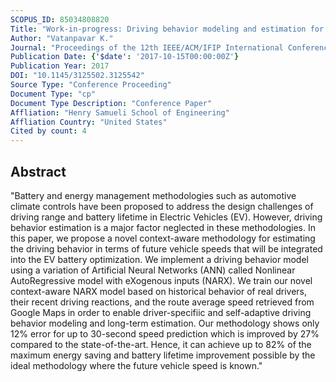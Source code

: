 ```yaml
---
SCOPUS_ID: 85034808820
Title: "Work-in-progress: Driving behavior modeling and estimation for batery optimization in electric vehicles"
Author: "Vatanpavar K."
Journal: "Proceedings of the 12th IEEE/ACM/IFIP International Conference on Hardware/Software Codesign and System Synthesis Companion, CODES 2017"
Publication Date: {'$date': '2017-10-15T00:00:00Z'}
Publication Year: 2017
DOI: "10.1145/3125502.3125542"
Source Type: "Conference Proceeding"
Document Type: "cp"
Document Type Description: "Conference Paper"
Affliation: "Henry Samueli School of Engineering"
Affliation Country: "United States"
Cited by count: 4
---
```


## Abstract
"Battery and energy management methodologies such as automotive climate controls have been proposed to address the design challenges of driving range and battery lifetime in Electric Vehicles (EV). However, driving behavior estimation is a major factor neglected in these methodologies. In this paper, we propose a novel context-aware methodology for estimating the driving behavior in terms of future vehicle speeds that will be integrated into the EV battery optimization. We implement a driving behavior model using a variation of Artificial Neural Networks (ANN) called Nonlinear AutoRegressive model with eXogenous inputs (NARX). We train our novel context-aware NARX model based on historical behavior of real drivers, their recent driving reactions, and the route average speed retrieved from Google Maps in order to enable driver-specifiic and self-adaptive driving behavior modeling and long-term estimation. Our methodology shows only 12% error for up to 30-second speed prediction which is improved by 27% compared to the state-of-the-art. Hence, it can achieve up to 82% of the maximum energy saving and battery lifetime improvement possible by the ideal methodology where the future vehicle speed is known."
